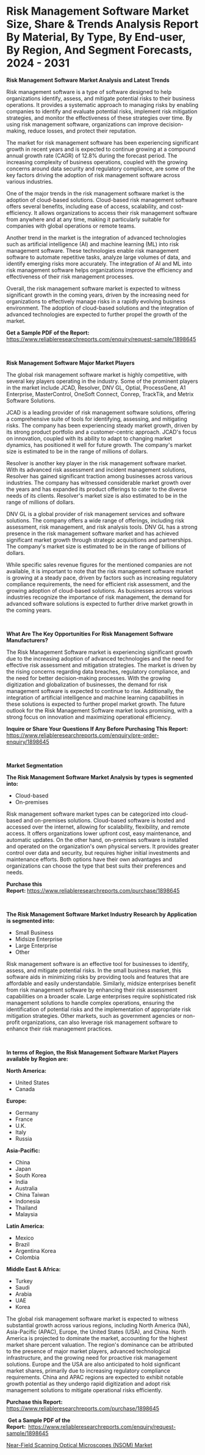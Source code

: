 <p><h1>Risk Management Software Market Size, Share & Trends Analysis Report By Material, By Type, By End-user, By Region, And Segment Forecasts, 2024 - 2031</h1></p><p><strong>Risk Management Software Market Analysis and Latest Trends</strong></p>
<p><p>Risk management software is a type of software designed to help organizations identify, assess, and mitigate potential risks to their business operations. It provides a systematic approach to managing risks by enabling companies to identify and evaluate potential risks, implement risk mitigation strategies, and monitor the effectiveness of these strategies over time. By using risk management software, organizations can improve decision-making, reduce losses, and protect their reputation.</p><p>The market for risk management software has been experiencing significant growth in recent years and is expected to continue growing at a compound annual growth rate (CAGR) of 12.8% during the forecast period. The increasing complexity of business operations, coupled with the growing concerns around data security and regulatory compliance, are some of the key factors driving the adoption of risk management software across various industries.</p><p>One of the major trends in the risk management software market is the adoption of cloud-based solutions. Cloud-based risk management software offers several benefits, including ease of access, scalability, and cost-efficiency. It allows organizations to access their risk management software from anywhere and at any time, making it particularly suitable for companies with global operations or remote teams.</p><p>Another trend in the market is the integration of advanced technologies such as artificial intelligence (AI) and machine learning (ML) into risk management software. These technologies enable risk management software to automate repetitive tasks, analyze large volumes of data, and identify emerging risks more accurately. The integration of AI and ML into risk management software helps organizations improve the efficiency and effectiveness of their risk management processes.</p><p>Overall, the risk management software market is expected to witness significant growth in the coming years, driven by the increasing need for organizations to effectively manage risks in a rapidly evolving business environment. The adoption of cloud-based solutions and the integration of advanced technologies are expected to further propel the growth of the market.</p></p>
<p><strong>Get a Sample PDF of the Report:&nbsp;</strong> <a href="https://www.reliableresearchreports.com/enquiry/request-sample/1898645">https://www.reliableresearchreports.com/enquiry/request-sample/1898645</a></p>
<p>&nbsp;</p>
<p><strong>Risk Management Software Major Market Players</strong></p>
<p><p>The global risk management software market is highly competitive, with several key players operating in the industry. Some of the prominent players in the market include JCAD, Resolver, DNV GL, Optial, ProcessGene, A1 Enterprise, MasterControl, OneSoft Connect, Conrep, TrackTik, and Metrix Software Solutions.</p><p>JCAD is a leading provider of risk management software solutions, offering a comprehensive suite of tools for identifying, assessing, and mitigating risks. The company has been experiencing steady market growth, driven by its strong product portfolio and a customer-centric approach. JCAD's focus on innovation, coupled with its ability to adapt to changing market dynamics, has positioned it well for future growth. The company's market size is estimated to be in the range of millions of dollars.</p><p>Resolver is another key player in the risk management software market. With its advanced risk assessment and incident management solutions, Resolver has gained significant traction among businesses across various industries. The company has witnessed considerable market growth over the years and has expanded its product offerings to cater to the diverse needs of its clients. Resolver's market size is also estimated to be in the range of millions of dollars.</p><p>DNV GL is a global provider of risk management services and software solutions. The company offers a wide range of offerings, including risk assessment, risk management, and risk analysis tools. DNV GL has a strong presence in the risk management software market and has achieved significant market growth through strategic acquisitions and partnerships. The company's market size is estimated to be in the range of billions of dollars.</p><p>While specific sales revenue figures for the mentioned companies are not available, it is important to note that the risk management software market is growing at a steady pace, driven by factors such as increasing regulatory compliance requirements, the need for efficient risk assessment, and the growing adoption of cloud-based solutions. As businesses across various industries recognize the importance of risk management, the demand for advanced software solutions is expected to further drive market growth in the coming years.</p></p>
<p>&nbsp;</p>
<p><strong>What Are The Key Opportunities For Risk Management Software Manufacturers?</strong></p>
<p><p>The Risk Management Software market is experiencing significant growth due to the increasing adoption of advanced technologies and the need for effective risk assessment and mitigation strategies. The market is driven by the rising concerns regarding data breaches, regulatory compliance, and the need for better decision-making processes. With the growing digitization and globalization of businesses, the demand for risk management software is expected to continue to rise. Additionally, the integration of artificial intelligence and machine learning capabilities in these solutions is expected to further propel market growth. The future outlook for the Risk Management Software market looks promising, with a strong focus on innovation and maximizing operational efficiency.</p></p>
<p><strong>Inquire or Share Your Questions If Any Before Purchasing This Report:</strong> <a href="https://www.reliableresearchreports.com/enquiry/pre-order-enquiry/1898645">https://www.reliableresearchreports.com/enquiry/pre-order-enquiry/1898645</a></p>
<p>&nbsp;</p>
<p><strong>Market Segmentation</strong></p>
<p><strong>The Risk Management Software Market Analysis by types is segmented into:</strong></p>
<p><ul><li>Cloud-based</li><li>On-premises</li></ul></p>
<p><p>Risk management software market types can be categorized into cloud-based and on-premises solutions. Cloud-based software is hosted and accessed over the internet, allowing for scalability, flexibility, and remote access. It offers organizations lower upfront cost, easy maintenance, and automatic updates. On the other hand, on-premises software is installed and operated on the organization's own physical servers. It provides greater control over data and security, but requires higher initial investments and maintenance efforts. Both options have their own advantages and organizations can choose the type that best suits their preferences and needs.</p></p>
<p><strong>Purchase this Report:&nbsp;</strong><a href="https://www.reliableresearchreports.com/purchase/1898645">https://www.reliableresearchreports.com/purchase/1898645</a></p>
<p>&nbsp;</p>
<p><strong>The Risk Management Software Market Industry Research by Application is segmented into:</strong></p>
<p><ul><li>Small Business</li><li>Midsize Enterprise</li><li>Large Enterprise</li><li>Other</li></ul></p>
<p><p>Risk management software is an effective tool for businesses to identify, assess, and mitigate potential risks. In the small business market, this software aids in minimizing risks by providing tools and features that are affordable and easily understandable. Similarly, midsize enterprises benefit from risk management software by enhancing their risk assessment capabilities on a broader scale. Large enterprises require sophisticated risk management solutions to handle complex operations, ensuring the identification of potential risks and the implementation of appropriate risk mitigation strategies. Other markets, such as government agencies or non-profit organizations, can also leverage risk management software to enhance their risk management practices.</p></p>
<p>&nbsp;</p>
<p><strong>In terms of Region, the Risk Management Software Market Players available by Region are:</strong></p>
<p>
    <p> <strong> North America: </strong>
        <ul>
            <li>United States</li>
            <li>Canada</li>
        </ul>
        </p> 
    <p> <strong> Europe: </strong>
        <ul>
            <li>Germany</li>
            <li>France</li>
            <li>U.K.</li>
            <li>Italy</li>
            <li>Russia</li>
        </ul>
        </p> 
    <p> <strong> Asia-Pacific: </strong>
        <ul>
            <li>China</li>
            <li>Japan</li>
            <li>South Korea</li>
            <li>India</li>
            <li>Australia</li>
            <li>China Taiwan</li>
            <li>Indonesia</li>
            <li>Thailand</li>
            <li>Malaysia</li>
        </ul>
        </p> 
    <p> <strong> Latin America: </strong>
        <ul>
            <li>Mexico</li>
            <li>Brazil</li>
            <li>Argentina Korea</li>
            <li>Colombia</li>
        </ul>
        </p> 
    <p> <strong> Middle East & Africa: </strong>
        <ul>
            <li>Turkey</li>
            <li>Saudi</li>
            <li>Arabia</li>
            <li>UAE</li>
            <li>Korea</li>
        </ul>
    </p>
    </p>
<p><p>The global risk management software market is expected to witness substantial growth across various regions, including North America (NA), Asia-Pacific (APAC), Europe, the United States (USA), and China. North America is projected to dominate the market, accounting for the highest market share percent valuation. The region's dominance can be attributed to the presence of major market players, advanced technological infrastructure, and the growing need for proactive risk management solutions. Europe and the USA are also anticipated to hold significant market shares, primarily due to increasing regulatory compliance requirements. China and APAC regions are expected to exhibit notable growth potential as they undergo rapid digitization and adopt risk management solutions to mitigate operational risks efficiently.</p></p>
<p><strong>Purchase this Report: </strong><a href="https://www.reliableresearchreports.com/purchase/1898645">https://www.reliableresearchreports.com/purchase/1898645</a></p>
<p>&nbsp;<strong>Get a Sample PDF of the Report:&nbsp;&nbsp;</strong><a href="https://www.reliableresearchreports.com/enquiry/request-sample/1898645">https://www.reliableresearchreports.com/enquiry/request-sample/1898645</a></p>
<p><strong></strong></p>
<p><p><a href="https://medium.com/@emilypena1936/near-field-scanning-optical-microscopes-nsom-market-competitive-analysis-market-trends-and-7a506eec6d0d">Near-Field Scanning Optical Microscopes (NSOM) Market</a></p></p>